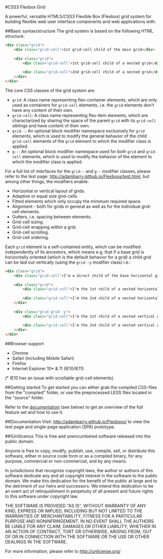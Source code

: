 #CSS3 Flexbox Grid

A powerful, versatile HTML5/CSS3 Flexible Box (Flexbox) grid system for building flexible web user interface components and web applications with.

##Basic syntax/structure
The grid system is based on the following HTML structure:

```html
<div class="grid">
    <div class="grid-cell">1st grid-cell child of the main grid</div>
    
    <div class="grid">
        <div class="grid-cell">1st grid-cell child of a nested grid</div>
        
        <div class="grid-cell">2nd grid-cell child of a nested grid</div>
    </div>
</div>
```

The core CSS classes of the grid system are:
- `grid`: A class name representing flex-container elements, which are only used as containers for `grid-cell` elements, i.e. the `grid` elements don't have any content of their own.
- `grid-cell`: A class name representing flex-item elements, which are charactarized by sharing the space of the parent `grid` with its `grid-cell` siblings and have content of their own. 
- `grid--`: An optional block modifier namespace exclusively for `grid` elements, which is used to modify the general behavior of the child `grid-cell` elements of the `grid` element to which the modifier class is applied.
- `g--`: An optional block modifier namespace used for both `grid` and `grid-cell` elements, which is used to modify the behavior of the element to which the modifier class is applied.

For a full list of interfaces for the `grid--` and `g--` modifier classes, please refer to the test page: http://adambarry.github.io/Flexboss/test.html, but among other things, the modifiers enable:
- Horizontal or vertical layout of grids.
- Adaptive or equal size grid-cells.
- Fitted elements which only occupy the minimum required space.
- Alignment - both for grids in general as well as for the individual grid-cell elements.
- Gutters, i.e. spacing between elements.
- Grid-cell sizing.
- Grid-cell wrapping within a grid.
- Grid-cell scrolling.
- Grid-cell ordering.

Each `grid` element is a self-contained entity, which can be modified independently of its ancestors, which means e.g. that if a base grid is horizontally oriented (which is the default behavior for a grid) a child grid can be laid out vertically (using the `grid--y` modifier class) i.e.:
	
```html
<div class="grid">
    <div class="grid-cell">I'm a direct child of the base horizontal grid</div>
    
    <div class="grid">
        <div class="grid-cell">I'm the 1st child of a nested horizontal grid (left)</div>
        
        <div class="grid-cell">I'm the 2nd child of a nested horizontal grid (right)</div>
    </div>
    
    <div class="grid grid--y">
        <div class="grid-cell">I'm the 1st child of a nested vertical grid (top)</div>
        
        <div class="grid-cell">I'm the 2nd child of a nested vertical grid (bottom)</div>
    </div>
</div>
```

##Browser support
- Chrome
- Safari (including Mobile Safari)
- Firefox
- Internet Explorer 10* & 11 (IE10/IE11).

(* IE10 has an issue with scrollable grid-cell elements).

##Getting started
To get started you can either grab the compiled CSS-files from the "compiled" folder, or use the preprocessed LESS files located in the "source" folder. 

Refer to the [documentation](#documentation) (see below) to get an overview of the full feature set and how to use it.

##Documentation
Visit: http://adambarry.github.io/Flexboss/ to view the test page and single-page application (SPA) prototype.

##(Un)licence
This is free and unencumbered software released into the public domain.

Anyone is free to copy, modify, publish, use, compile, sell, or
distribute this software, either in source code form or as a compiled
binary, for any purpose, commercial or non-commercial, and by any
means.

In jurisdictions that recognize copyright laws, the author or authors
of this software dedicate any and all copyright interest in the
software to the public domain. We make this dedication for the benefit
of the public at large and to the detriment of our heirs and
successors. We intend this dedication to be an overt act of
relinquishment in perpetuity of all present and future rights to this
software under copyright law.

THE SOFTWARE IS PROVIDED "AS IS", WITHOUT WARRANTY OF ANY KIND,
EXPRESS OR IMPLIED, INCLUDING BUT NOT LIMITED TO THE WARRANTIES OF
MERCHANTABILITY, FITNESS FOR A PARTICULAR PURPOSE AND NONINFRINGEMENT.
IN NO EVENT SHALL THE AUTHORS BE LIABLE FOR ANY CLAIM, DAMAGES OR
OTHER LIABILITY, WHETHER IN AN ACTION OF CONTRACT, TORT OR OTHERWISE,
ARISING FROM, OUT OF OR IN CONNECTION WITH THE SOFTWARE OR THE USE OR
OTHER DEALINGS IN THE SOFTWARE.

For more information, please refer to <http://unlicense.org/>
